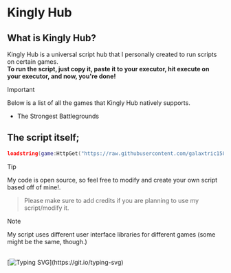 
# Kingly Hub

## What is Kingly Hub?
Kingly Hub is a universal script hub that I personally created to run scripts on certain games. 
</br>**To run the script, just copy it, paste it to your executor, hit execute on your executor, and now, you're done!**
> [!IMPORTANT]
> Below is a list of all the games that Kingly Hub natively supports.

- The Strongest Battlegrounds
  
## The script itself;
```lua
loadstring(game:HttpGet("https://raw.githubusercontent.com/galaxtric158/Kingly-Hub/refs/heads/main/main.lua"))()
```

> [!TIP]
> My code is open source, so feel free to modify and create your own script based off of mine!.

> Please make sure to add credits if you are planning to use my script/modify it.


> [!NOTE]
> My script uses different user interface libraries for different games (some might be the same, though.)

</br> [![Typing SVG](https://readme-typing-svg.demolab.com?font=Sansation&letterSpacing=close&duration=3000&pause=1000&width=435&lines=Created+By+Galax!)](https://git.io/typing-svg)

